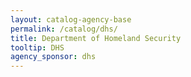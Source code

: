```yaml
---
layout: catalog-agency-base
permalink: /catalog/dhs/
title: Department of Homeland Security
tooltip: DHS
agency_sponsor: dhs
---
```


